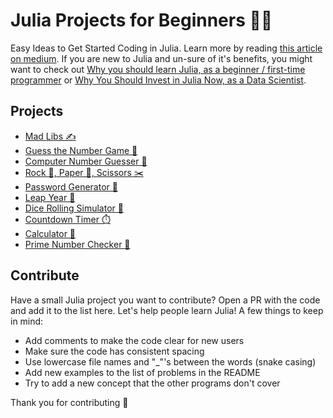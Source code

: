 # Julia Projects for Beginners 🧑‍💻

Easy Ideas to Get Started Coding in Julia. Learn more by reading [this article on medium](https://logankilpatrick.medium.com/5-julia-projects-for-beginners-easy-ideas-to-get-started-coding-in-julia-938b823a0a08). If you are new to Julia and un-sure of it's benefits, you might want to check out [Why you should learn Julia, as a beginner / first-time programmer](https://blog.devgenius.io/why-you-should-learn-julia-as-a-beginner-first-time-programmer-96e0ad33faba) or [Why You Should Invest in Julia Now, as a Data Scientist](https://betterprogramming.pub/why-you-should-invest-in-julia-now-as-a-data-scientist-30dc346d62e4).

## Projects
- [Mad Libs ✍️](https://github.com/logankilpatrick/10-Julia-Projects-for-Beginners/blob/main/madlibs.jl)
- [Guess the Number Game 💯](https://github.com/logankilpatrick/10-Julia-Projects-for-Beginners/blob/main/number_guess_human.jl)
- [Computer Number Guesser 🤖](https://github.com/logankilpatrick/10-Julia-Projects-for-Beginners/blob/main/number_guess_computer.jl)
- [Rock 🗿, Paper 📃, Scissors ✂️](https://github.com/logankilpatrick/10-Julia-Projects-for-Beginners/blob/main/rock_paper_scissors.jl)
- [Password Generator 🎫](https://github.com/logankilpatrick/10-Julia-Projects-for-Beginners/blob/main/generate_passwords.jl)
- [Leap Year 📅](https://github.com/logankilpatrick/10-Julia-Projects-for-Beginners/blob/main/leap_year.jl)
- [Dice Rolling Simulator 🎲](https://github.com/logankilpatrick/10-Julia-Projects-for-Beginners/blob/main/rolling_dice.jl)
- [Countdown Timer ⏱️](https://github.com/logankilpatrick/10-Julia-Projects-for-Beginners/blob/main/countdown_timer.jl)
- [Calculator 🧮](https://github.com/logankilpatrick/10-Julia-Projects-for-Beginners/blob/main/calculator.jl)
- [Prime Number Checker 🔢](https://github.com/logankilpatrick/10-Julia-Projects-for-Beginners/blob/main/prime_checker.jl)
  
  
## Contribute

Have a small Julia project you want to contribute? Open a PR with the code and add it to the list here. Let's help people learn Julia! A few things to keep in mind:

- Add comments to make the code clear for new users
- Make sure the code has consistent spacing
- Use lowercase file names and "_"'s between the words (snake casing)
- Add new examples to the list of problems in the README
- Try to add a new concept that the other programs don't cover

Thank you for contributing 🤗

